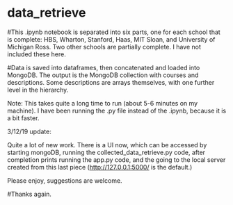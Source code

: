 # data_retrieve

#This .ipynb notebook is separated into six parts, one for each school that is complete: HBS, Wharton, Stanford, Haas, MIT Sloan, and University of Michigan Ross. 
Two other schools are partially complete. I have not included these here. 

#Data is saved into dataframes, then concatenated and loaded into MongoDB. The output is the MongoDB collection with courses and descriptions. 
Some descriptions are arrays themselves, with one further level in the hierarchy.

Note: This takes quite a long time to run (about 5-6 minutes on my machine). I have been running the .py file instead of the .ipynb,
because it is a bit faster. 

3/12/19 update:

Quite a lot of new work. There is a UI now, which can be accessed by starting mongoDB, running the collected_data_retrieve.py code,
after completion prints running the app.py code, and the going to the local server created from this last piece (http://127.0.0.1:5000/ is the default.)

Please enjoy, suggestions are welcome.

#Thanks again. 
